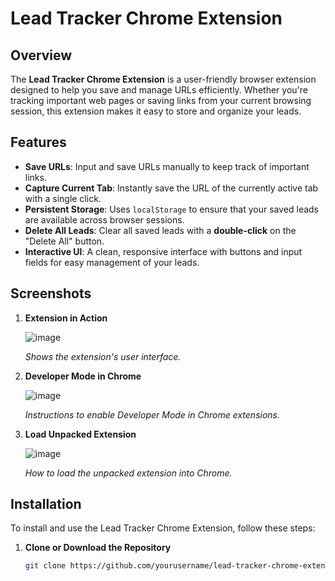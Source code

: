 # Lead Tracker Chrome Extension

## Overview

The **Lead Tracker Chrome Extension** is a user-friendly browser extension designed to help you save and manage URLs efficiently. Whether you're tracking important web pages or saving links from your current browsing session, this extension makes it easy to store and organize your leads.

## Features

- **Save URLs**: Input and save URLs manually to keep track of important links.
- **Capture Current Tab**: Instantly save the URL of the currently active tab with a single click.
- **Persistent Storage**: Uses `localStorage` to ensure that your saved leads are available across browser sessions.
- **Delete All Leads**: Clear all saved leads with a **double-click** on the "Delete All" button.
- **Interactive UI**: A clean, responsive interface with buttons and input fields for easy management of your leads.

## Screenshots

1. **Extension in Action**

   ![image](https://github.com/user-attachments/assets/d7ee5f0e-aa0f-4eac-9808-e626fc546f61)



   *Shows the extension's user interface.*

   

3. **Developer Mode in Chrome**

   ![image](https://github.com/user-attachments/assets/dfcc73ed-742c-43c5-be11-472f0754a546)


   *Instructions to enable Developer Mode in Chrome extensions.*

4. **Load Unpacked Extension**

   ![image](https://github.com/user-attachments/assets/01f8b940-7353-40a0-95ea-d81bea4243cd)


   *How to load the unpacked extension into Chrome.*

## Installation

To install and use the Lead Tracker Chrome Extension, follow these steps:

1. **Clone or Download the Repository**

   ```bash
   git clone https://github.com/yourusername/lead-tracker-chrome-extension.git

